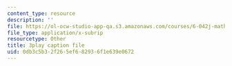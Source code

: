 ```yaml
---
content_type: resource
description: ''
file: https://ol-ocw-studio-app-qa.s3.amazonaws.com/courses/6-042j-mathematics-for-computer-science-spring-2015/0db3c5b32f265ef682936f1e639e0672_zcvsyL7GtH4.vtt
file_type: application/x-subrip
resourcetype: Other
title: 3play caption file
uid: 0db3c5b3-2f26-5ef6-8293-6f1e639e0672
---
```

